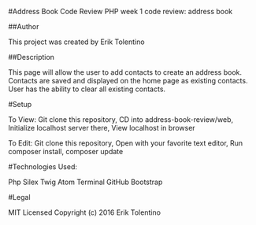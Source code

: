#Address Book Code Review
PHP week 1 code review: address book

##Author

This project was created by Erik Tolentino

##Description

This page will allow the user to add contacts to create an address book. Contacts are saved and displayed on the home page as existing contacts. User has the ability to clear all existing contacts.

#Setup

To View:
Git clone this repository,
CD into address-book-review/web,
Initialize localhost server there,
View localhost in browser

To Edit:
Git clone this repository,
Open with your favorite text editor,
Run composer install, composer update

#Technologies Used:

Php
Silex
Twig
Atom
Terminal
GitHub
Bootstrap

#Legal

MIT Licensed
Copyright (c) 2016 Erik Tolentino
